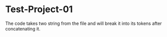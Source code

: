 # Test-Project-01
The code takes two string from the file and will break it into its tokens after concatenating it.
